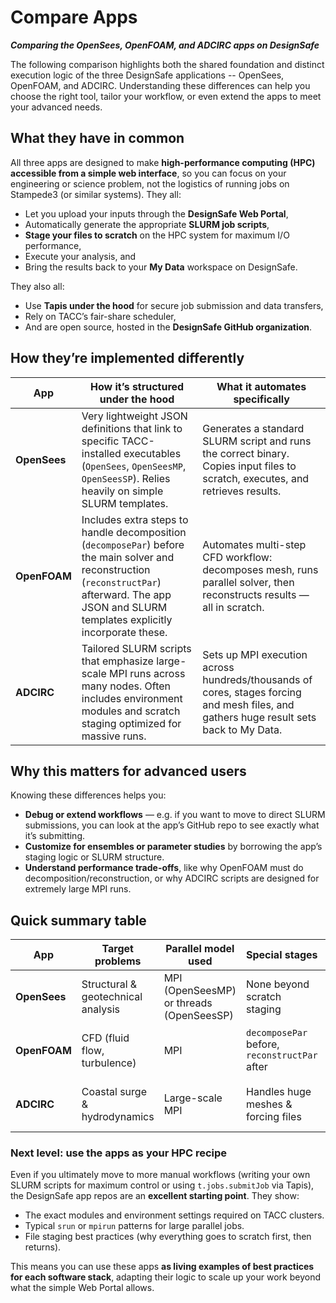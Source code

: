 # Compare Apps
***Comparing the OpenSees, OpenFOAM, and ADCIRC apps on DesignSafe***

The following comparison highlights both the shared foundation and distinct execution logic of the three DesignSafe applications -- OpenSees, OpenFOAM, and ADCIRC. Understanding these differences can help you choose the right tool, tailor your workflow, or even extend the apps to meet your advanced needs.


## What they have in common

All three apps are designed to make **high-performance computing (HPC) accessible from a simple web interface**, so you can focus on your engineering or science problem, not the logistics of running jobs on Stampede3 (or similar systems). They all:

* Let you upload your inputs through the **DesignSafe Web Portal**,
* Automatically generate the appropriate **SLURM job scripts**,
* **Stage your files to scratch** on the HPC system for maximum I/O performance,
* Execute your analysis, and
* Bring the results back to your **My Data** workspace on DesignSafe.

They also all:

* Use **Tapis under the hood** for secure job submission and data transfers,
* Rely on TACC’s fair-share scheduler,
* And are open source, hosted in the **DesignSafe GitHub organization**.

## How they’re implemented differently

| App          | How it’s structured under the hood                                                                                                                                                                   | What it automates specifically                                                                                                         |
| ------------ | ---------------------------------------------------------------------------------------------------------------------------------------------------------------------------------------------------- | -------------------------------------------------------------------------------------------------------------------------------------- |
| **OpenSees** | Very lightweight JSON definitions that link to specific TACC-installed executables (`OpenSees`, `OpenSeesMP`, `OpenSeesSP`). Relies heavily on simple SLURM templates.                               | Generates a standard SLURM script and runs the correct binary. Copies input files to scratch, executes, and retrieves results.         |
| **OpenFOAM** | Includes extra steps to handle decomposition (`decomposePar`) before the main solver and reconstruction (`reconstructPar`) afterward. The app JSON and SLURM templates explicitly incorporate these. | Automates multi-step CFD workflow: decomposes mesh, runs parallel solver, then reconstructs results — all in scratch.                  |
| **ADCIRC**   | Tailored SLURM scripts that emphasize large-scale MPI runs across many nodes. Often includes environment modules and scratch staging optimized for massive runs.                                     | Sets up MPI execution across hundreds/thousands of cores, stages forcing and mesh files, and gathers huge result sets back to My Data. |

## Why this matters for advanced users

Knowing these differences helps you:

* **Debug or extend workflows** — e.g. if you want to move to direct SLURM submissions, you can look at the app’s GitHub repo to see exactly what it’s submitting.
* **Customize for ensembles or parameter studies** by borrowing the app’s staging logic or SLURM structure.
* **Understand performance trade-offs**, like why OpenFOAM must do decomposition/reconstruction, or why ADCIRC scripts are designed for extremely large MPI runs.

## Quick summary table

| App          | Target problems                    | Parallel model used                      | Special stages                                | Typical scale                         |
| ------------ | ---------------------------------- | ---------------------------------------- | --------------------------------------------- | ------------------------------------- |
| **OpenSees** | Structural & geotechnical analysis | MPI (OpenSeesMP) or threads (OpenSeesSP) | None beyond scratch staging                   | From single core to hundreds          |
| **OpenFOAM** | CFD (fluid flow, turbulence)       | MPI                                      | `decomposePar` before, `reconstructPar` after | Typically dozens to hundreds of cores |
| **ADCIRC**   | Coastal surge & hydrodynamics      | Large-scale MPI                          | Handles huge meshes & forcing files           | Hundreds to thousands of cores        |



### Next level: use the apps as your HPC recipe

Even if you ultimately move to more manual workflows (writing your own SLURM scripts for maximum control or using `t.jobs.submitJob` via Tapis), the DesignSafe app repos are an **excellent starting point**. They show:

* The exact modules and environment settings required on TACC clusters.
* Typical `srun` or `mpirun` patterns for large parallel jobs.
* File staging best practices (why everything goes to scratch first, then returns).

This means you can use these apps **as living examples of best practices for each software stack**, adapting their logic to scale up your work beyond what the simple Web Portal allows.


